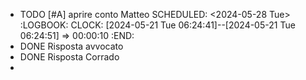 - TODO [#A] aprire conto Matteo 
  SCHEDULED: <2024-05-28 Tue>
  :LOGBOOK:
  CLOCK: [2024-05-21 Tue 06:24:41]--[2024-05-21 Tue 06:24:51] =>  00:00:10
  :END:
- DONE Risposta avvocato
- DONE Risposta Corrado
-